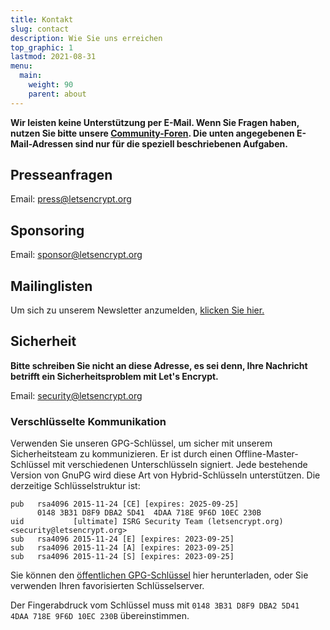 ```yaml
---
title: Kontakt
slug: contact
description: Wie Sie uns erreichen
top_graphic: 1
lastmod: 2021-08-31
menu:
  main:
    weight: 90
    parent: about
---
```


**Wir leisten keine Unterstützung per E-Mail. Wenn Sie Fragen haben, nutzen Sie bitte unsere [Community-Foren](https://community.letsencrypt.org). Die unten angegebenen E-Mail-Adressen sind nur für die speziell beschriebenen Aufgaben.**

## Presseanfragen

Email: [press@letsencrypt.org](mailto:press@letsencrypt.org)

## Sponsoring

Email: [sponsor@letsencrypt.org](mailto:sponsor@letsencrypt.org)

## Mailinglisten

Um sich zu unserem Newsletter anzumelden, [klicken Sie hier.](https://outreach.abetterinternet.org/emailPreference/e/epc/1011011/YNQ8y1PjGzzyTtRkhCIs0tvAUtc0WRz56GY_3MMv4tE/681)

## Sicherheit

**Bitte schreiben Sie nicht an diese Adresse, es sei denn, Ihre Nachricht betrifft ein Sicherheitsproblem mit Let's Encrypt.**

Email: [security@letsencrypt.org](mailto:security@letsencrypt.org)

### Verschlüsselte Kommunikation

Verwenden Sie unseren GPG-Schlüssel, um sicher mit unserem Sicherheitsteam zu kommunizieren. Er ist durch einen Offline-Master-Schlüssel mit verschiedenen Unterschlüsseln signiert. Jede bestehende Version von GnuPG wird diese Art von Hybrid-Schlüsseln unterstützen. Die derzeitige Schlüsselstruktur ist:

```
pub   rsa4096 2015-11-24 [CE] [expires: 2025-09-25]
      0148 3B31 D8F9 DBA2 5D41  4DAA 718E 9F6D 10EC 230B
uid           [ultimate] ISRG Security Team (letsencrypt.org) <security@letsencrypt.org>
sub   rsa4096 2015-11-24 [E] [expires: 2023-09-25]
sub   rsa4096 2015-11-24 [A] [expires: 2023-09-25]
sub   rsa4096 2015-11-24 [S] [expires: 2023-09-25]
```

Sie können den [öffentlichen GPG-Schlüssel](/security_letsencrypt.org-publickey.asc) hier herunterladen, oder Sie verwenden Ihren favorisierten Schlüsselserver.

Der Fingerabdruck vom Schlüssel muss mit `0148 3B31 D8F9 DBA2 5D41  4DAA 718E 9F6D 10EC 230B` übereinstimmen.
